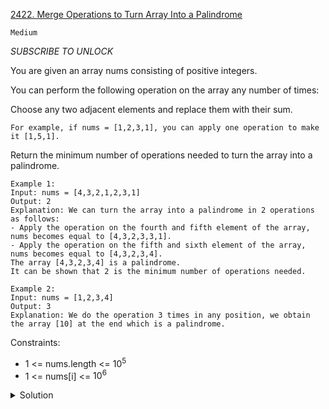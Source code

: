 [2422. Merge Operations to Turn Array Into a Palindrome](https://leetcode.com/problems/merge-operations-to-turn-array-into-a-palindrome/)

`Medium`

*SUBSCRIBE TO UNLOCK*

You are given an array nums consisting of positive integers.

You can perform the following operation on the array any number of times:

Choose any two adjacent elements and replace them with their sum.

    For example, if nums = [1,2,3,1], you can apply one operation to make it [1,5,1].

Return the minimum number of operations needed to turn the array into a palindrome.


```
Example 1:
Input: nums = [4,3,2,1,2,3,1]
Output: 2
Explanation: We can turn the array into a palindrome in 2 operations as follows:
- Apply the operation on the fourth and fifth element of the array, nums becomes equal to [4,3,2,3,3,1].
- Apply the operation on the fifth and sixth element of the array, nums becomes equal to [4,3,2,3,4].
The array [4,3,2,3,4] is a palindrome.
It can be shown that 2 is the minimum number of operations needed.

Example 2:
Input: nums = [1,2,3,4]
Output: 3
Explanation: We do the operation 3 times in any position, we obtain the array [10] at the end which is a palindrome.
```

Constraints:

- 1 <= nums.length <= $10^5$
- 1 <= nums[i] <= $10^6$

<details>
<summary>Solution</summary>

[HuifengGuan](https://www.youtube.com/watch?v=rz3YGaJII44)
</details>